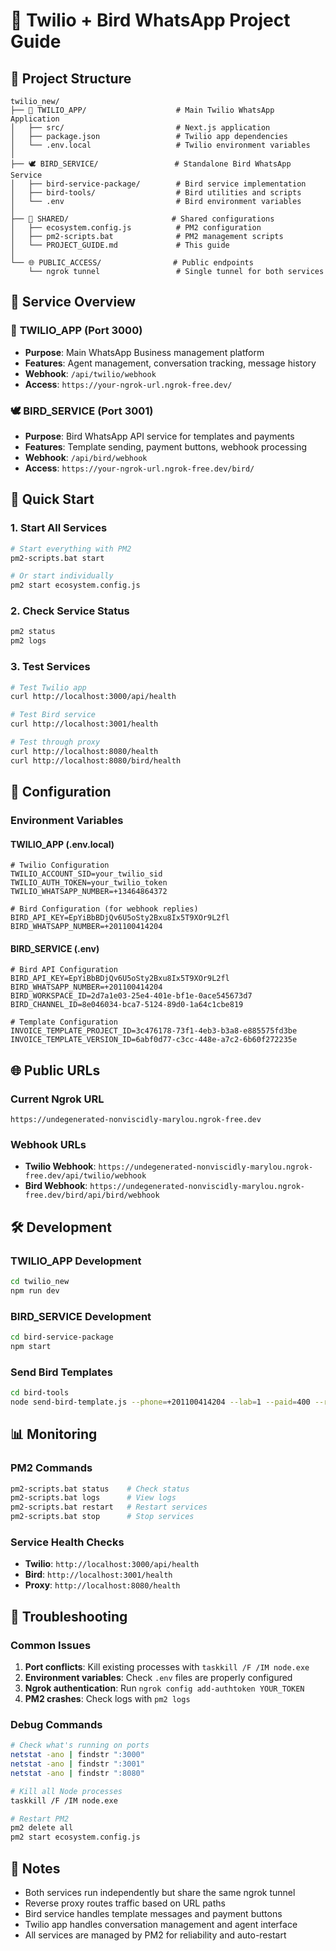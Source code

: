 # 🚀 Twilio + Bird WhatsApp Project Guide

## 📁 Project Structure

```
twilio_new/
├── 📱 TWILIO_APP/                    # Main Twilio WhatsApp Application
│   ├── src/                         # Next.js application
│   ├── package.json                 # Twilio app dependencies
│   └── .env.local                   # Twilio environment variables
│
├── 🕊️ BIRD_SERVICE/                 # Standalone Bird WhatsApp Service
│   ├── bird-service-package/        # Bird service implementation
│   ├── bird-tools/                  # Bird utilities and scripts
│   └── .env                         # Bird environment variables
│
├── 🔧 SHARED/                       # Shared configurations
│   ├── ecosystem.config.js          # PM2 configuration
│   ├── pm2-scripts.bat              # PM2 management scripts
│   └── PROJECT_GUIDE.md             # This guide
│
└── 🌐 PUBLIC_ACCESS/                # Public endpoints
    └── ngrok tunnel                 # Single tunnel for both services
```

## 🎯 Service Overview

### 📱 **TWILIO_APP** (Port 3000)
- **Purpose**: Main WhatsApp Business management platform
- **Features**: Agent management, conversation tracking, message history
- **Webhook**: `/api/twilio/webhook`
- **Access**: `https://your-ngrok-url.ngrok-free.dev/`

### 🕊️ **BIRD_SERVICE** (Port 3001)
- **Purpose**: Bird WhatsApp API service for templates and payments
- **Features**: Template sending, payment buttons, webhook processing
- **Webhook**: `/api/bird/webhook`
- **Access**: `https://your-ngrok-url.ngrok-free.dev/bird/`

## 🚀 Quick Start

### 1. Start All Services
```bash
# Start everything with PM2
pm2-scripts.bat start

# Or start individually
pm2 start ecosystem.config.js
```

### 2. Check Service Status
```bash
pm2 status
pm2 logs
```

### 3. Test Services
```bash
# Test Twilio app
curl http://localhost:3000/api/health

# Test Bird service
curl http://localhost:3001/health

# Test through proxy
curl http://localhost:8080/health
curl http://localhost:8080/bird/health
```

## 🔧 Configuration

### Environment Variables

#### TWILIO_APP (.env.local)
```env
# Twilio Configuration
TWILIO_ACCOUNT_SID=your_twilio_sid
TWILIO_AUTH_TOKEN=your_twilio_token
TWILIO_WHATSAPP_NUMBER=+13464864372

# Bird Configuration (for webhook replies)
BIRD_API_KEY=EpYiBbBDjQv6U5oSty2Bxu8Ix5T9XOr9L2fl
BIRD_WHATSAPP_NUMBER=+201100414204
```

#### BIRD_SERVICE (.env)
```env
# Bird API Configuration
BIRD_API_KEY=EpYiBbBDjQv6U5oSty2Bxu8Ix5T9XOr9L2fl
BIRD_WHATSAPP_NUMBER=+201100414204
BIRD_WORKSPACE_ID=2d7a1e03-25e4-401e-bf1e-0ace545673d7
BIRD_CHANNEL_ID=8e046034-bca7-5124-89d0-1a64c1cbe819

# Template Configuration
INVOICE_TEMPLATE_PROJECT_ID=3c476178-73f1-4eb3-b3a8-e885575fd3be
INVOICE_TEMPLATE_VERSION_ID=6abf0d77-c3cc-448e-a7c2-6b60f272235e
```

## 🌐 Public URLs

### Current Ngrok URL
```
https://undegenerated-nonviscidly-marylou.ngrok-free.dev
```

### Webhook URLs
- **Twilio Webhook**: `https://undegenerated-nonviscidly-marylou.ngrok-free.dev/api/twilio/webhook`
- **Bird Webhook**: `https://undegenerated-nonviscidly-marylou.ngrok-free.dev/bird/api/bird/webhook`

## 🛠️ Development

### TWILIO_APP Development
```bash
cd twilio_new
npm run dev
```

### BIRD_SERVICE Development
```bash
cd bird-service-package
npm start
```

### Send Bird Templates
```bash
cd bird-tools
node send-bird-template.js --phone=+201100414204 --lab=1 --paid=400 --remaining=100
```

## 📊 Monitoring

### PM2 Commands
```bash
pm2-scripts.bat status    # Check status
pm2-scripts.bat logs      # View logs
pm2-scripts.bat restart   # Restart services
pm2-scripts.bat stop      # Stop services
```

### Service Health Checks
- **Twilio**: `http://localhost:3000/api/health`
- **Bird**: `http://localhost:3001/health`
- **Proxy**: `http://localhost:8080/health`

## 🐛 Troubleshooting

### Common Issues
1. **Port conflicts**: Kill existing processes with `taskkill /F /IM node.exe`
2. **Environment variables**: Check `.env` files are properly configured
3. **Ngrok authentication**: Run `ngrok config add-authtoken YOUR_TOKEN`
4. **PM2 crashes**: Check logs with `pm2 logs`

### Debug Commands
```bash
# Check what's running on ports
netstat -ano | findstr ":3000"
netstat -ano | findstr ":3001"
netstat -ano | findstr ":8080"

# Kill all Node processes
taskkill /F /IM node.exe

# Restart PM2
pm2 delete all
pm2 start ecosystem.config.js
```

## 📝 Notes

- Both services run independently but share the same ngrok tunnel
- Reverse proxy routes traffic based on URL paths
- Bird service handles template messages and payment buttons
- Twilio app handles conversation management and agent interface
- All services are managed by PM2 for reliability and auto-restart
